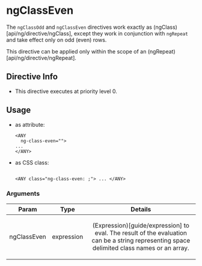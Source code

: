 



# ngClassEven








The `ngClassOdd` and `ngClassEven` directives work exactly as
(ngClass)[api/ng/directive/ngClass], except they work in
conjunction with `ngRepeat` and take effect only on odd (even) rows.

This directive can be applied only within the scope of an
(ngRepeat)[api/ng/directive/ngRepeat].








## Directive Info


* This directive executes at priority level 0.


## Usage



* as attribute:
    ```
    <ANY
      ng-class-even="">
    ...
    </ANY>
    ```
* as CSS class:
    ```
    
    <ANY class="ng-class-even: ;"> ... </ANY>
    ```




### Arguments

| Param | Type | Details |
| :--: | :--: | :--: |
| ngClassEven | expression | <p>(Expression)[guide/expression] to eval. The result of the evaluation can be a string representing space delimited class names or an array.</p>  |




